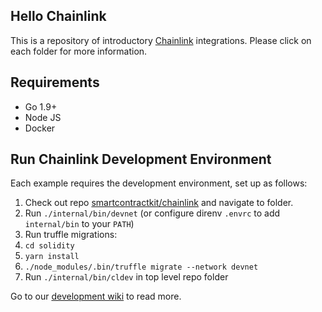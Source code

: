 ## Hello Chainlink

This is a repository of introductory [Chainlink](https://github.com/smartcontractkit/chainlink) integrations.
Please click on each folder for more information.

## Requirements

- Go 1.9+
- Node JS
- Docker

## Run Chainlink Development Environment

Each example requires the development environment, set up as follows:

1. Check out repo [smartcontractkit/chainlink](https://github.com/smartcontractkit/chainlink) and navigate to folder.
2. Run `./internal/bin/devnet` (or configure direnv `.envrc` to add `internal/bin` to your `PATH`)
3. Run truffle migrations:
  1. `cd solidity`
  2. `yarn install`
  3. `./node_modules/.bin/truffle migrate --network devnet`
4. Run `./internal/bin/cldev` in top level repo folder

Go to our [development wiki](https://github.com/smartcontractkit/chainlink/wiki/Development-Tips) to read more.
